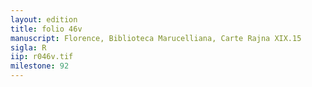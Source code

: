 ```yaml
---
layout: edition
title: folio 46v
manuscript: Florence, Biblioteca Marucelliana, Carte Rajna XIX.15
sigla: R
iip: r046v.tif
milestone: 92
---
```

